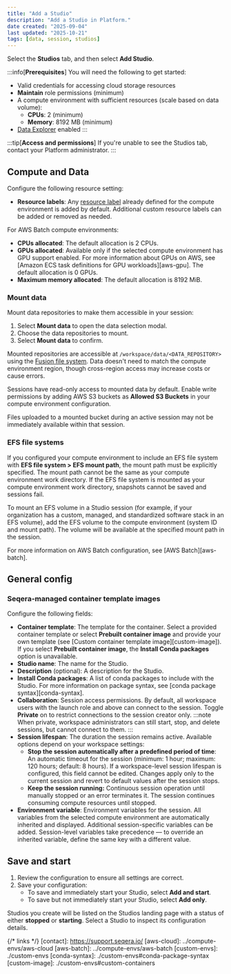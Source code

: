 ```yaml
---
title: "Add a Studio"
description: "Add a Studio in Platform."
date created: "2025-09-04"
last updated: "2025-10-21"
tags: [data, session, studios]
---
```


Select the **Studios** tab, and then select **Add Studio**.

:::info[**Prerequisites**]
You will need the following to get started:

- Valid credentials for accessing cloud storage resources
- **Maintain** role permissions (minimum)
- A compute environment with sufficient resources (scale based on data volume):
    - **CPUs**: 2 (minimum)
    - **Memory**: 8192 MB  (minimum)
- [Data Explorer](../data/data-explorer) enabled
:::

:::tip[**Access and permissions**]
If you're unable to see the Studios tab, contact your Platform administrator.
:::

## Compute and Data

Configure the following resource setting:

- **Resource labels**: Any [resource label](../labels/overview) already defined for the compute environment is added by default. Additional custom resource labels can be added or removed as needed.

For AWS Batch compute environments:

- **CPUs allocated**: The default allocation is 2 CPUs.
- **GPUs allocated**: Available only if the selected compute environment has GPU support enabled. For more information about GPUs on AWS, see [Amazon ECS task definitions for GPU workloads][aws-gpu]. The default allocation is 0 GPUs.
- **Maximum memory allocated**: The default allocation is 8192 MiB.
   
### Mount data

Mount data repositories to make them accessible in your session:

1. Select **Mount data** to open the data selection modal.
1. Choose the data repositories to mount.
1. Select **Mount data** to confirm.

Mounted repositories are accessible at `/workspace/data/<DATA_REPOSITORY>` using the [Fusion file system](https://docs.seqera.io/fusion). Data doesn't need to match the compute environment region, though cross-region access may increase costs or cause errors.

Sessions have read-only access to mounted data by default. Enable write permissions by adding AWS S3 buckets as **Allowed S3 Buckets** in your compute environment configuration.

Files uploaded to a mounted bucket during an active session may not be immediately available within that session.

### EFS file systems

If you configured your compute environment to include an EFS file system with **EFS file system > EFS mount path**, the mount path must be explicitly specified. The mount path cannot be the same as your compute environment work directory. If the EFS file system is mounted as your compute environment work directory, snapshots cannot be saved and sessions fail.

To mount an EFS volume in a Studio session (for example, if your organization has a custom, managed, and standardized software stack in an EFS volume), add the EFS volume to the compute environment (system ID and mount path). The volume will be available at the specified mount path in the session.

For more information on AWS Batch configuration, see [AWS Batch][aws-batch].

## General config

### Seqera-managed container template images

Configure the following fields:

- **Container template**: The template for the container. Select a provided container template or select **Prebuilt container image** and provide your own template (see [Custom container template image][custom-image]). If you select **Prebuilt container image**, the **Install Conda packages** option is unavailable.
- **Studio name**: The name for the Studio.
- **Description** (optional): A description for the Studio.
- **Install Conda packages**: A list of conda packages to include with the Studio. For more information on package syntax, see [conda package syntax][conda-syntax].
- **Collaboration**: Session access permissions. By default, all workspace users with the launch role and above can connect to the session. Toggle **Private** on to restrict connections to the session creator only.
    :::note
    When private, workspace administrators can still start, stop, and delete sessions, but cannot connect to them.
    :::
- **Session lifespan**: The duration the session remains active. Available options depend on your workspace settings:
    - **Stop the session automatically after a predefined period of time**: An automatic timeout for the session (minimum: 1 hour; maximum: 120 hours; default: 8 hours). If a workspace-level session lifespan is configured, this field cannot be edited. Changes apply only to the current session and revert to default values after the session stops.
    - **Keep the session running:** Continuous session operation until manually stopped or an error terminates it. The session continues consuming compute resources until stopped.
- **Environment variable**: Environment variables for the session. All variables from the selected compute environment are automatically inherited and displayed. Additional session-specific variables can be added. Session-level variables take precedence — to override an inherited variable, define the same key with a different value.

## Save and start

   1. Review the configuration to ensure all settings are correct.
   1. Save your configuration:
      - To save and immediately start your Studio, select **Add and start**. 
      - To save but not immediately start your Studio, select **Add only**.

Studios you create will be listed on the Studios landing page with a status of either **stopped** or **starting**. Select a Studio to inspect its configuration details.

{/* links */}
[contact]: https://support.seqera.io/
[aws-cloud]: ../compute-envs/aws-cloud
[aws-batch]: ../compute-envs/aws-batch
[custom-envs]: ./custom-envs
[conda-syntax]: ./custom-envs#conda-package-syntax
[custom-image]: ./custom-envs#custom-containers

